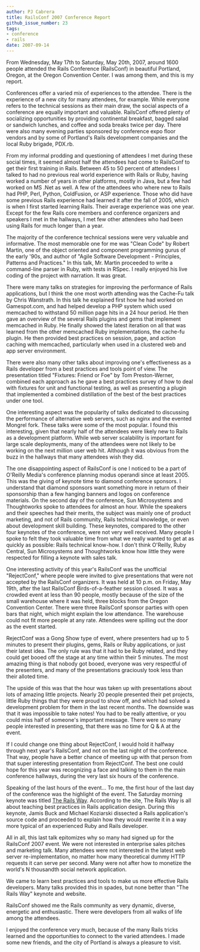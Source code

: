 ```yaml
---
author: PJ Cabrera
title: RailsConf 2007 Conference Report
github_issue_number: 23
tags:
- conference
- rails
date: 2007-09-14
---
```


From Wednesday, May 17th to Saturday, May 20th, 2007, around 1600 people attended the Rails Conference (RailsConf) in beautiful Portland, Oregon, at the Oregon Convention Center. I was among them, and this is my report.

Conferences offer a varied mix of experiences to the attendee. There is the experience of a new city for many attendees, for example. While everyone refers to the technical sessions as their main draw, the social aspects of a conference are equally important and valuable. RailsConf offered plenty of socializing opportunities by providing continental breakfast, bagged salad or sandwich lunches, and coffee and soda breaks twice per day. There were also many evening parties sponsored by conference expo floor vendors and by some of Portland's Rails development companies and the local Ruby brigade, PDX.rb.

From my informal prodding and questioning of attendees I met during these social times, it seemed almost half the attendees had come to RailsConf to get their first training in Rails. Between 45 to 50 percent of attendees I talked to had no previous real world experience with Rails or Ruby, having worked a number of years in other platforms, mostly in Java, but a few had worked on MS .Net as well. A few of the attendees who where new to Rails had PHP, Perl, Python, ColdFusion, or ASP experience. Those who did have some previous Rails experience had learned it after the fall of 2005, which is when I first started learning Rails. Their average experience was one year. Except for the few Rails core members and conference organizers and speakers I met in the hallways, I met few other attendees who had been using Rails for much longer than a year.

The majority of the conference technical sessions were very valuable and informative. The most memorable one for me was "Clean Code" by Robert Martin, one of the object oriented and component programming gurus of the early '90s, and author of "Agile Software Development - Principles, Patterns and Practices." In this talk, Mr. Martin proceeded to write a command-line parser in Ruby, with tests in RSpec. I really enjoyed his live coding of the project with narration. It was great.

There were many talks on strategies for improving the performance of Rails applications, but I think the one most worth attending was the Cache-Fu talk by Chris Wanstrath. In this talk he explained first how he had worked on Gamespot.com, and had helped develop a PHP system which used memcached to withstand 50 million page hits in a 24 hour period. He then gave an overview of the several Rails plugins and gems that implement memcached in Ruby. He finally showed the latest iteration on all that was learned from the other memcached Ruby implementations, the cache-fu plugin. He then provided best practices on session, page, and action caching with memcached, particularly when used in a clustered web and app server environment.

There were also many other talks about improving one's effectiveness as a Rails developer from a best practices and tools point of view. The presentation titled "Fixtures: Friend or Foe" by Tom Preston-Werner, combined each approach as he gave a best practices survey of how to deal with fixtures for unit and functional testing, as well as presenting a plugin that implemented a combined distillation of the best of the best practices under one tool.

One interesting aspect was the popularity of talks dedicated to discussing the performance of alternative web servers, such as nginx and the evented Mongrel fork. These talks were some of the most popular. I found this interesting, given that nearly half of the attendees were likely new to Rails as a development platform. While web server scalability is important for large scale deployments, many of the attendees were not likely to be working on the next million user web hit. Although it was obvious from the buzz in the hallways that many attendees wish they did.

The one disappointing aspect of RailsConf is one I noticed to be a part of O'Reilly Media's conference planning modus operandi since at least 2005. This was the giving of keynote time to diamond conference sponsors. I understand that diamond sponsors want something more in return of their sponsorship than a few hanging banners and logos on conference materials. On the second day of the conference, Sun Microsystems and Thoughtworks spoke to attendees for almost an hour. While the speakers and their speeches had their merits, the subject was mainly one of product marketing, and not of Rails community, Rails technical knowledge, or even about development skill building. These keynotes, compared to the other four keynotes of the conference, were not very well received. Many people I spoke to felt they took valuable time from what we really wanted to get at as quickly as possible: Rails technical know-how. I don't think O'Reilly, Ruby Central, Sun Microsystems and Thoughtworks know how little they were respected for filling a keynote with sales talk.

One interesting activity of this year's RailsConf was the unofficial "RejectConf," where people were invited to give presentations that were not accepted by the RailsConf organizers. It was held at 10 p.m. on Friday, May 19th, after the last RailsConf Birds-of-a-feather session closed. It was a crowded event at less than 90 people, mostly because of the size of the small warehouse where it was held, three blocks from the Oregon Convention Center. There were three RailsConf sponsor parties with open bars that night, which might explain the low attendance. The warehouse could not fit more people at any rate. Attendees were spilling out the door as the event started.

RejectConf was a Gong Show type of event, where presenters had up to 5 minutes to present their plugins, gems, Rails or Ruby applications, or just their latest idea. The only rule was that it had to be Ruby related, and they could get booed off the stage at any time within their 5 minutes. The most amazing thing is that nobody got booed, everyone was very respectful of the presenters, and many of the presentations graciously took less than their alloted time.

The upside of this was that the hour was taken up with presentations about lots of amazing little projects. Nearly 20 people presented their pet projects, little Ruby things that they were proud to show off, and which had solved a development problem for them in the last recent months. The downside was that it was impossible to take notes! You had to be really attentive, or you could miss half of someone's important message. There were so many people interested in presenting, that there was no time for Q & A at the event.

If I could change one thing about RejectConf, I would hold it halfway through next year's RailsConf, and not on the last night of the conference. That way, people have a better chance of meeting up with that person from that super interesting presentation from RejectConf. The best one could hope for this year was recognizing a face and talking to them in the main conference hallways, during the very last six hours of the conference.

Speaking of the last hours of the event... To me, the first hour of the last day of the conference was the highlight of the event. The Saturday morning keynote was titled [The Rails Way](http://therailsway.com). According to the site, The Rails Way is all about teaching best practices in Rails application design. During this keynote, Jamis Buck and Michael Koziarski dissected a Rails application's source code and proceeded to explain how they would rewrite it in a way more typical of an experienced Ruby and Rails developer.

All in all, this last talk epitomizes why so many had signed up for the RailsConf 2007 event. We were not interested in enterprise sales pitches and marketing talk. Many attendees were not interested in the latest web server re-implementation, no matter how many theoretical dummy HTTP requests it can serve per second. Many were not after how to monetize the world's N thousandth social network application.

We came to learn best practices and tools to make us more effective Rails developers. Many talks provided this in spades, but none better than "The Rails Way" keynote and website.

RailsConf showed me the Rails community as very dynamic, diverse, energetic and enthusiastic. There were developers from all walks of life among the attendees.

I enjoyed the conference very much, because of the many Rails tricks learned and the opportunities to connect to the varied attendees. I made some new friends, and the city of Portland is always a pleasure to visit.
